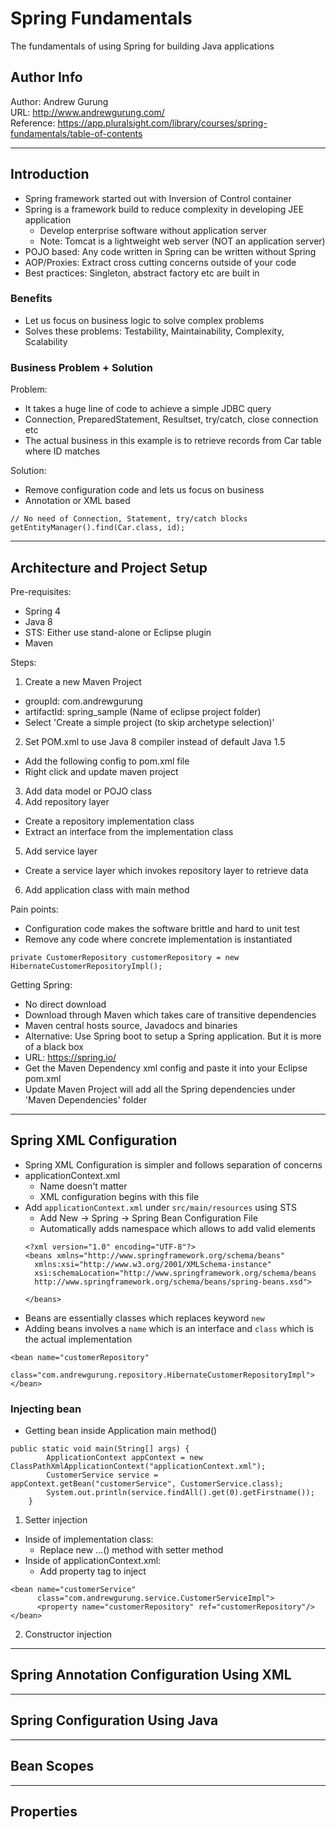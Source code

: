 # Spring Fundamentals
The fundamentals of using Spring for building Java applications

Author Info
-----------
Author: Andrew Gurung <br>
URL: http://www.andrewgurung.com/ <br>
Reference: https://app.pluralsight.com/library/courses/spring-fundamentals/table-of-contents

-----------

## Introduction
- Spring framework started out with Inversion of Control container
- Spring is a framework build to reduce complexity in developing JEE application
  - Develop enterprise software without application server
  - Note: Tomcat is a lightweight web server (NOT an application server)
- POJO based: Any code written in Spring can be written without Spring
- AOP/Proxies: Extract cross cutting concerns outside of your code
- Best practices: Singleton, abstract factory etc are built in

### Benefits
- Let us focus on business logic to solve complex problems
- Solves these problems: Testability, Maintainability, Complexity, Scalability

### Business Problem + Solution
Problem:
- It takes a huge line of code to achieve a simple JDBC query
 - Connection, PreparedStatement, Resultset, try/catch, close connection etc
 - The actual business in this example is to retrieve records from Car table where ID matches

Solution:
- Remove configuration code and lets us focus on business
- Annotation or XML based
```
// No need of Connection, Statement, try/catch blocks
getEntityManager().find(Car.class, id);
```
-----------

## Architecture and Project Setup
Pre-requisites:
- Spring 4
- Java 8
- STS: Either use stand-alone or Eclipse plugin
- Maven

Steps:
1. Create a new Maven Project
  - groupId: com.andrewgurung
  - artifactId: spring_sample (Name of eclipse project folder)
  - Select 'Create a simple project (to skip archetype selection)'
2. Set POM.xml to use Java 8 compiler instead of default Java 1.5
  - Add the following config to pom.xml file
  - Right click and update maven project
3. Add data model or POJO class
4. Add repository layer
  - Create a repository implementation class
  - Extract an interface from the implementation class
5. Add service layer
  - Create a service layer which invokes repository layer to retrieve data
6. Add application class with main method

Pain points:
- Configuration code makes the software brittle and hard to unit test
- Remove any code where concrete implementation is instantiated
```
private CustomerRepository customerRepository = new HibernateCustomerRepositoryImpl();
```

Getting Spring:
- No direct download
- Download through Maven which takes care of transitive dependencies
- Maven central hosts source, Javadocs and binaries
- Alternative: Use Spring boot to setup a Spring application. But it is more of a black box
- URL: https://spring.io/
- Get the Maven Dependency xml config and paste it into your Eclipse pom.xml
- Update Maven Project will add all the Spring dependencies under 'Maven Dependencies' folder
-----------

## Spring XML Configuration
- Spring XML Configuration is simpler and follows separation of concerns
- applicationContext.xml
  - Name doesn't matter
  - XML configuration begins with this file
- Add `applicationContext.xml` under `src/main/resources` using STS
  - Add New -> Spring -> Spring Bean Configuration File
  - Automatically adds namespace which allows to add valid elements
  ```
  <?xml version="1.0" encoding="UTF-8"?>
  <beans xmlns="http://www.springframework.org/schema/beans"
  	xmlns:xsi="http://www.w3.org/2001/XMLSchema-instance"
  	xsi:schemaLocation="http://www.springframework.org/schema/beans
  	http://www.springframework.org/schema/beans/spring-beans.xsd">

  </beans>
  ```
- Beans are essentially classes which replaces keyword `new`
- Adding beans involves a `name` which is an interface and `class` which is the actual implementation
```
<bean name="customerRepository"
		  class="com.andrewgurung.repository.HibernateCustomerRepositoryImpl"></bean>
```

### Injecting bean
- Getting bean inside Application main method()
```
public static void main(String[] args) {
		ApplicationContext appContext = new ClassPathXmlApplicationContext("applicationContext.xml");
		CustomerService service = appContext.getBean("customerService", CustomerService.class);
		System.out.println(service.findAll().get(0).getFirstname());
	}
```

1. Setter injection
- Inside of implementation class:
  - Replace new ...() method with setter method
- Inside of applicationContext.xml:
  - Add property tag to inject
```
<bean name="customerService"
      class="com.andrewgurung.service.CustomerServiceImpl">
      <property name="customerRepository" ref="customerRepository"/>
</bean>
```


2. Constructor injection
-----------

## Spring Annotation Configuration Using XML

-----------

## Spring Configuration Using Java

-----------

## Bean Scopes

-----------

## Properties
